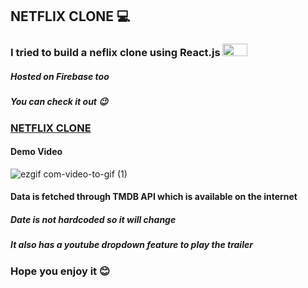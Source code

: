 ## NETFLIX CLONE 💻
### I tried to build a neflix clone using React.js <img src="https://reactjs.org/logo-og.png" width="40" height="20" />

##### Hosted on Firebase too 
##### You can check it out 😉
### [NETFLIX CLONE](https://netflix-clone-6df8a.web.app/)

#### Demo Video
![ezgif com-video-to-gif (1)](https://user-images.githubusercontent.com/50616432/93107626-7c29d180-f6cf-11ea-94f6-1fd11b8feb9c.gif)
#### Data is fetched through TMDB  API which is available on the internet
##### Date is not hardcoded so it will change
##### It also has a youtube dropdown feature to play the trailer

### Hope you enjoy it 😊
